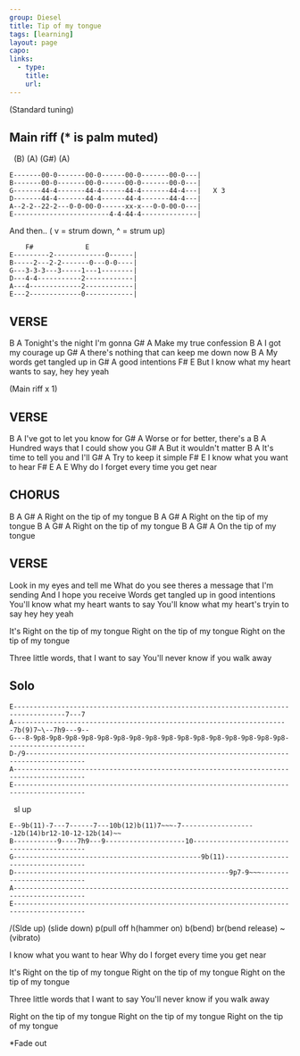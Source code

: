 ```yaml
---
group: Diesel
title: Tip of my tongue
tags: [learning]
layout: page
capo: 
links: 
  - type: 
    title: 
    url: 
---
```


(Standard tuning)

Main riff   (* is palm muted)
---------

&nbsp;  (B)         (A)       (G#)       (A)

```chordpro
E-------00-0-------00-0------00-0-------00-0---|
B-------00-0-------00-0------00-0-------00-0---|
G-------44-4-------44-4------44-4-------44-4---|   X 3
D-------44-4-------44-4------44-4-------44-4---|
A--2-2--22-2---0-0-00-0------xx-x---0-0-00-0---|
E------------------------4-4-44-4--------------|
```

And then.. ( v = strum down, ^ = strum up)

```chordpro
    F#             E
E---------2-------------0------|
B-----2---2-2-------0---0-0----|
G---3-3-3---3-----1---1--------|
D---4-4-----------2------------|
A---4-------------2------------|
E---2-------------0------------|
```

## VERSE
B           A
Tonight's the night I'm gonna
G#          A
Make my true confession
B           A
I got my courage up
G#          A
there's nothing that can keep me down now
B           A
My words get tangled up in
G#          A
good intentions
F#                               E
But I know what my heart wants to say, hey hey yeah

(Main riff x 1)

## VERSE
B           A
I've got to let you know for
G#          A
Worse or for better, there's a
B           A
Hundred ways that I could show you
G#          A
But it wouldn't matter
B           A
It's time to tell you and I'll
G#          A
Try to keep it simple
F#                     E
I know what you want to hear
F#                    E              A     E
Why do I forget every time you get near

## CHORUS
B        A         G#        A
Right on the tip of my tongue
B        A         G#        A
Right on the tip of my tongue
B        A         G#        A
Right on the tip of my tongue
B        A         G#        A
On the tip of my tongue

## VERSE
Look in my eyes and tell me
What do you see theres a
message that I'm sending
And I hope you receive
Words get tangled up in good intentions
You'll know what my heart wants to say
You'll know what my heart's tryin to say hey hey yeah

It's Right on the tip of my tongue
Right on the tip of my tongue
Right on the tip of my tongue

Three little words, that I want to say
You'll never know if you walk away

## Solo
```chordpro
E-----------------------------------------------------------------------------------7---7
A---------------------------------------------------------------------7b(9)7~\--7h9---9--
G---8-9p8-9p8-9p8-9p8-9p8-9p8-9p8-9p8-9p8-9p8-9p8-9p8-9p8-9p8-9p8-9p8--------------------
D-/9-------------------------------------------------------------------------------------
A----------------------------------------------------------------------------------------
E----------------------------------------------------------------------------------------
```

&nbsp;  sl up

```chordpro
E--9b(11)-7---7------7---10b(12)b(11)7~~~-7-------------------12b(14)br12-10-12-12b(14)~~
B-----------9----7h9---9--------------------10-------------------------------------------
G-----------------------------------------------9b(11)-----------------------------------
D------------------------------------------------------9p7-9~~~--------------------------
A----------------------------------------------------------------------------------------
E----------------------------------------------------------------------------------------
```

 /(Slde up) \(slide down)  p(pull off   h(hammer on)  b(bend) br(bend release) ~(vibrato)

I know what you want to hear
Why do I forget every time you get near

It's Right on the tip of my tongue
Right on the tip of my tongue
Right on the tip of my tongue

Three little words that I want to say
You'll never know if you walk away

Right on the tip of my tongue
Right on the tip of my tongue
Right on the tip of my tongue

*Fade out

